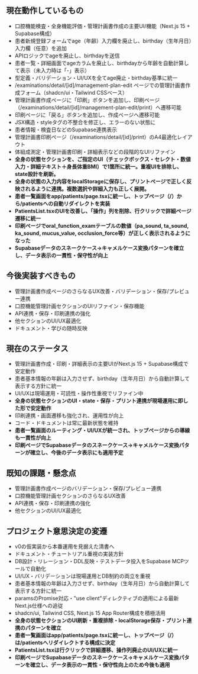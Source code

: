 ## 現在動作しているもの
- 口腔機能検査・全身機能評価・管理計画書作成の主要UI/機能（Next.js 15 + Supabase構成）
- 患者新規登録フォームでage（年齢）入力欄を廃止し、birthday（生年月日）入力欄（任意）を追加
- APIロジックでageを廃止し、birthdayを送信
- 患者一覧・詳細画面でageカラムを廃止し、birthdayから年齢を自動計算して表示（未入力時は「-」表示）
- 型定義・バリデーション・UI/UXを全てage廃止・birthday基準に統一
- /examinations/detail/[id]/management-plan-edit ページでの管理計画書作成フォーム（shadcn/ui・Tailwind CSSベース）
- 管理計画書作成ページに「印刷」ボタンを追加し、印刷ページ（/examinations/detail/[id]/management-plan-edit/print）へ遷移可能
- 印刷ページに「戻る」ボタンを追加し、作成ページへ遷移可能
- JSX構造・styleタグの不整合を修正し、エラーのない状態に
- 患者情報・検査日などのSupabase連携表示
- 管理計画書印刷ページ（/examinations/detail/[id]/print）のA4最適化レイアウト
- 体組成測定・管理計画書印刷・詳細表示などの段階的なUIリファイン
- **全身の状態セクションを、ご指定のUI（チェックボックス・セレクト・数値入力・詳細テキスト＋身長体重BMI）で1箇所に統一。重複UIを排除し、state設計を刷新。**
- **全身の状態の入力内容をlocalStorageに保存し、プリントページで正しく反映されるように連携。複数選択や詳細入力も正しく展開。**
- **患者一覧画面をapp/patients/page.tsxに統一し、トップページ（/）から/patientsへの自動リダイレクトを実装**
- **PatientsList.tsxのUIを改善し、「操作」列を削除、行クリックで詳細ページ遷移に統一**
- **印刷ページでoral_function_examテーブルの数値（pa_sound, ta_sound, ka_sound, mucus_value, occlusion_force等）が正しく表示されるようになった**
- **Supabaseデータのスネークケース→キャメルケース変換パターンを確立し、データ表示の一貫性・保守性が向上**

## 今後実装すべきもの
- 管理計画書作成ページのさらなるUX改善・バリデーション・保存/プレビュー連携
- 口腔機能管理計画セクションのUIリファイン・保存機能
- API連携・保存・印刷連携の強化
- 他セクションのUI/UX最適化
- ドキュメント・学びの随時反映

## 現在のステータス
- 管理計画書作成・印刷・詳細表示の主要UIがNext.js 15 + Supabase構成で安定動作
- 患者基本情報の年齢は入力させず、birthday（生年月日）から自動計算して表示する方針に統一
- UI/UXは現場運用・可読性・操作性重視でリファイン中
- **全身の状態セクションのUI・state・保存・プリント連携が現場運用に即した形で安定動作**
- 印刷連携・画面遷移も強化され、運用性が向上
- コード・ドキュメントは常に最新状態を維持
- **患者一覧画面のルーティング・UI/UXが統一され、トップページからの導線も一貫性が向上**
- **印刷ページでSupabaseデータのスネークケース→キャメルケース変換パターンが確立し、今後のデータ表示にも適用予定**

## 既知の課題・懸念点
- 管理計画書作成ページのバリデーション・保存/プレビュー連携
- 口腔機能管理計画セクションのさらなるUX改善
- API連携・保存・印刷連携の強化
- 他セクションのUI/UX最適化

## プロジェクト意思決定の変遷
- v0の仮実装から本番運用を見据えた清書へ
- ドキュメント・チュートリアル重視の実装方針
- DB設計・リレーション・DDL反映・テストデータ投入をSupabase MCPツールで自動化
- UI/UX・バリデーションは現場運用とDB制約の両立を重視
- 患者基本情報の年齢は入力させず、birthday（生年月日）から自動計算して表示する方針に統一
- paramsのPromise対応・"use client"ディレクティブの適用による最新Next.js仕様への追従
- shadcn/ui, Tailwind CSS, Next.js 15 App Router構成を積極活用
- **全身の状態セクションのUI刷新・重複排除・localStorage保存・プリント連携のパターンを確立**
- **患者一覧画面はapp/patients/page.tsxに統一し、トップページ（/）は/patientsへリダイレクトする構成に決定**
- **PatientsList.tsxは行クリックで詳細遷移、操作列廃止のUI/UXに統一**
- **印刷ページでSupabaseデータのスネークケース→キャメルケース変換パターンを確立し、データ表示の一貫性・保守性向上のため今後も適用**
